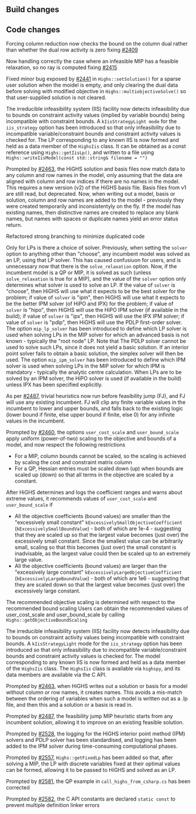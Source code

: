## Build changes

## Code changes

Forcing column reduction now checks the bound on the column dual rather than whether the dual row activity is zero fixing [#2409](https://github.com/ERGO-Code/HiGHS/issues/2409)

Now handling correctly the case where an infeasible MIP has a feasible relaxation, so no ray is computed fixing [#2415](https://github.com/ERGO-Code/HiGHS/issues/2415)

Fixed minor bug exposed by [#2441](https://github.com/ERGO-Code/HiGHS/issues/2441) in `Highs::setSolution()` for a sparse user solution when the moidel is empty, and only clearing the dual data before solving with modified objective in `Highs::multiobjectiveSolve()` so that user-supplied solution is not cleared.

The irreducible infeasibility system (IIS) facility now detects infeasibility due to bounds on constraint activity values (implied by variable bounds) being incompatible with constraint bounds. A `kIisStrategyLight mode` for the `iis_strategy` option has been introduced so that only infeasibility due to incompatible variable/constraint bounds and constraint activity values is checked for. The LP corresponding to any known IIS is now formed and held as a data member of the `HighsIis` class. It can be obtained as a const reference using `Highs::getIisLp()`, and written to a file using `Highs::writeIisModel(const std::string& filename = "")`

Prompted by [#2463](https://github.com/ERGO-Code/HiGHS/issues/2463), the HiGHS solution and basis files now match data to any column and row names in the model, only assuming that the data are aligned with column and row indices if there are no names in the model. This requires a new version (v2) of the HiGHS basis file. Basis files from v1 are still read, but deprecated. Now, when writing out a model, basis or solution, column and row names are added to the model - previously they were created temporarily and inconsistentyly on the fly. If the model has existing names, then distinctive names are created to replace any blank names, but names with spaces or duplicate names yield an error status return.

Refactored strong branching to minimize duplicated code

Only for LPs is there a choice of solver. Previously, when setting the `solver` option to anything other than "choose", any incumbent model was solved as an LP, using that LP solver. This has caused confusiuon for users, and is unnecessary now that there is the `solve_relaxation` option. Now, if the incumbent model is a QP or MIP, it is solved as such (unless `solve_relaxation` is true for a MIP), and the value of the `solver` option only determines what solver is used to solve an LP. If the value of `solver` is "choose", then HiGHS will use what it expects to be the best solver for the problem; if value of `solver` is "ipm", then HiGHS will use what it expects to be the better IPM solver (of HiPO and IPX) for the problem; if value of `solver` is "hipo", then HiGHS will use the HiPO IPM solver (if available in the build); if value of `solver` is "ipx", then HiGHS will use the IPX IPM solver; if value of `solver` is "pdlp", then HiGHS will use the PDLP first-order solver. The option `mip_lp_solver` has been introduced to define which LP solver is used when solving LPs in the MIP solver for which an advanced basis is not known - typically the "root node" LP. Note that The PDLP solver cannot be used to solve such LPs, since it does not yield a basic solution. If an interior point solver fails to obtain a basic solution, the simplex solver will then be used. The option `mip_ipm_solver` has been introduced to define which IPM solver is used when solving LPs in the MIP solver for which IPM is mandatory - typically the analytic centre calculation. When LPs are to be solved by an IPM solver, the HiPO solver is used (if available in the build) unless IPX has been specified explicitly. 

As per [#2487](https://github.com/ERGO-Code/HiGHS/issues/2487), trivial heuristics now run before feasibility jump (FJ), and FJ will use any existing incumbent. FJ will clip any finite variable values in the incumbent to lower and upper bounds, and falls back to the existing logic (lower bound if finite, else upper bound if finite, else 0) for any infinite values in the incumbent.

Prompted by [#2460](https://github.com/ERGO-Code/HiGHS/issues/2460), the options `user_cost_scale` and `user_bound_scale` apply uniform (power-of-two) scaling to the objective and bounds of a model, and now respect the following restrictions
- For a MIP, column bounds cannot be scaled, so the scaling is achieved by scaling the cost and constraint matrix column
- For a QP, Hessian entries must be scaled down (up) when bounds are scaled up (down) so that all terms in the objective are scaled by a constant.

After HiGHS determines and logs the coefficient ranges and warns about extreme values, it recommends values of `user_cost_scale` and `user_bound_scale` if
- All the objective coefficients (bound values) are smaller than the "excessively small constant" `kExcessivelySmallObjectiveCoefficient` (`kExcessivelySmallBoundValue`) - both of which are 1e-4 - suggesting that they are scaled up so that the largest value becomes (just over) the excessively small constant. Since the smallest value can be arbitrarily small, scaling so that this becomes (just over) the small constant is inadvisable, as the largest value could then be scaled up to an extremely large value.
- All the objective coefficients (bound values) are larger than the "excessively large constant" `kExcessivelyLargeObjectiveCoefficient` (`kExcessivelyLargeBoundValue`) - both of which are 1e6 - suggesting that they are scaled down so that the largest value becomes (just over) the excessively large constant.

The recommended objective scaling is determined with respect to the recommended bound scaling
Users can obtain the recommended values of user_cost_scale and user_bound_scale by calling `Highs::getObjectiveBoundScaling`

The irreducible infeasibility system (IIS) facility now detects infeasibility due to bounds on constraint activity values being incompatible with constraint bounds. A `kIisStrategyLight` mode for the `iis_strategy` option has been introduced so that only infeasibility due to incompatible variable/constraint bounds and constraint activity values is checked for. The model corresponding to any known IIS is now formed and held as a data member of the `HighsIis` class. The `HighsIis` class is available via `highspy`, and its data members are available via the C API.

Prompted by [#2463](https://github.com/ERGO-Code/HiGHS/issues/2463), when HiGHS writes out a solution or basis for a model without column or row names, it creates names. This avoids a mis-match between the ordering of variables when such a model is written out as a .lp file, and then this and a solution or a basis is read in.

Prompted by [#2487](https://github.com/ERGO-Code/HiGHS/issues/2487), the feasibility jump MIP heuristic starts from any incumbent solution, allowing it to improve on an existing feasible solution.

Prompted by [#2528](https://github.com/ERGO-Code/HiGHS/issues/2528), the logging for the HiGHS interior point method (IPM) solvers and PDLP solver has been standardised, and logging has been added to the IPM solver during time-consuming computational phases.

Prompted by [#2557](https://github.com/ERGO-Code/HiGHS/issues/2557), `Highs::getFixedLp` has been added so that, after solving a MIP, the LP with discrete variables fixed at their optimal values can be formed, allowing it to be passed to HiGHS and solved as an LP. 

Prompted by [#2581](https://github.com/ERGO-Code/HiGHS/issues/2581), the QP example in `call_highs_from_csharp.cs` has been corrected

Prompted by [#2582](https://github.com/ERGO-Code/HiGHS/issues/2582), the C API constants are declared `static const` to prevent multiple definition linker errors


